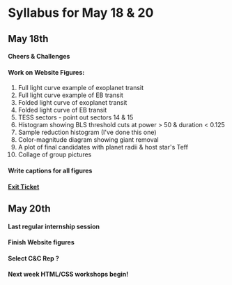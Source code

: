 # Syllabus for May 18 & 20


## May 18th
#### Cheers & Challenges
#### Work on Website Figures:
1. Full light curve example of exoplanet transit
2. Full light curve example of EB transit
3. Folded light curve of exoplanet transit
4. Folded light curve of EB transit
5. TESS sectors - point out sectors 14 & 15
6. Histogram showing BLS threshold cuts at power > 50 & duration < 0.125
7. Sample reduction histogram (I've done this one)
8. Color-magnitude diagram showing giant removal
9. A plot of final candidates with planet radii & host star's Teff
10. Collage of group pictures

#### Write captions for all figures
#### [Exit Ticket](https://docs.google.com/forms/d/e/1FAIpQLSfhexyVY226Fo7eyEtHve_MwAFkbjSh_eVrbftjhPyLBquDqQ/viewform?usp=sf_link)



## May 20th
#### Last regular internship session
#### Finish Website figures
#### Select C&C Rep ?
#### Next week HTML/CSS workshops begin!
